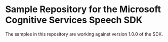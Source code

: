 # Sample Repository for the Microsoft Cognitive Services Speech SDK

The samples in this repository are working against version 1.0.0 of the SDK.
